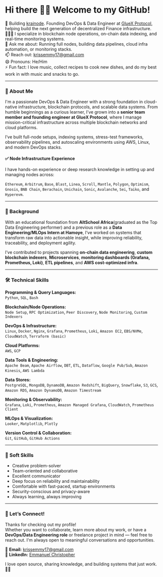 # Hi there 👋🏾 Welcome to my GitHub!

🔭 Building [krainode](https://krainode.krissemmy.com). Founding DevOps & Data Engineer at [GlueX Protocol](https://gluex.xyz), helping build the next generation of decentralized Finance infrastructure.  
👨🏾‍💻 I specialize in blockchain node operations, on-chain data indexing, and real-time monitoring systems.  
💬 Ask me about: Running full nodes, building data pipelines, cloud infra automation, or monitoring stacks.  
📫 Reach out: krissemmy17@gmail.com  
😄 Pronouns: He/Him  
⚡ Fun fact: I love music, collect recipes to cook new dishes, and do my best work in with music and snacks to go.

---

### 🚀 About Me

I'm a passionate DevOps & Data Engineer with a strong foundation in cloud-native infrastructure, blockchain protocols, and scalable data systems. From humble beginnings as a curious learner, I’ve grown into a **senior team member and founding engineer at GlueX Protocol**, where I manage mission-critical infrastructure across multiple blockchain networks and cloud platforms.

I’ve built full-node setups, indexing systems, stress-test frameworks, observability pipelines, and autoscaling environments using AWS, Linux, and modern DevOps stacks. 

#### ✅ Node Infrastructure Experience
I have hands-on experience or deep research knowledge in setting up and managing nodes across:

`Ethereum`, `Arbitrum`, `Base`, `Blast`, `Linea`, `Scroll`, `Mantle`, `Polygon`, `Optimism`, `Gnosis`, `BNB Chain`, `Berachain`, `Unichain`, `Sonic`, `Avalanche`, `Sei`, `Taiko`, and `Hyperevm`.

---

### 💼 Background

With an educational foundation from **AltSchool Africa**(graduated as the Top Data Engineering performer) and a previous role as a **Data Engineering/MLOps Intern at Hamoye**, I’ve worked on systems that transform raw data into actionable insight, while improving reliability, traceability, and deployment agility.

I’ve contributed to projects spanning **on-chain data engineering**, **custom blockchain indexers**, **Microservices**, **monitoring dashboards (Grafana, Prometheus, Loki)**, **ETL pipelines**, and **AWS cost-optimized infra**.

---

### 🛠️ Technical Skills

**Programming & Query Languages:**  
`Python`, `SQL`, `Bash`

**Blockchain/Node Operations:**  
`Node Setup`, `RPC Optimization`, `Peer Discovery`, `Node Monitoring`, `Custom Indexers`

**DevOps & Infrastructure:**  
`Linux`, `Docker`, `Nginx`, `Grafana`, `Prometheus`, `Loki`, `Amazon EC2`, `EBS/NVMe`, `CloudWatch`, `Terraform (basic)`

**Cloud Platforms:**  
`AWS`, `GCP`

**Data Tools & Engineering:**  
`Apache Beam`, `Apache Airflow`, `DBT`, `ETL`, `Dataflow`, `Google Pub/Sub`, `Amazon Kinesis`, `AWS Lambda`

**Data Stores:**  
`PostgreSQL`, `MongoDB`, `DynamoDB`, `Amazon Redshift`, `BigQuery`, `Snowflake`, `S3`, `GCS`, `Amazon RDS`, `Amazon DynamoDB`, `Amazon Timestream`

**Monitoring & Observability:**  
`Grafana`, `Loki`, `Prometheus`, `Amazon Managed Grafana`, `CloudWatch`, `Prometheus Client`

**MLOps & Visualization:**  
`Looker`, `Matplotlib`, `Plotly`

**Version Control & Collaboration:**  
`Git`, `GitHub`, `GitHub Actions`

---

### 🧠 Soft Skills

- Creative problem-solver
- Team-oriented and collaborative
- Excellent communicator
- Deep focus on reliability and maintainability
- Comfortable with fast-paced, startup environments
- Security-conscious and privacy-aware
- Always learning, always improving

---

### 🤝 Let’s Connect!

Thanks for checking out my profile!  
Whether you want to collaborate, learn more about my work, or have a **DevOps/Data Engineering role** or freelance project in mind — feel free to reach out. I'm always open to meaningful conversations and opportunities.  

📧 **Email:** krissemmy17@gmail.com  
🔗 **LinkedIn:** [Emmanuel Christopher](https://www.linkedin.com/in/emmanuel-christopher/)  

I love open source, sharing knowledge, and building systems that just work. 👋🏾
